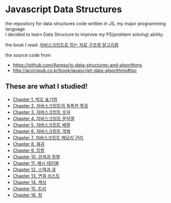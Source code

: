 # Javascript Data Structures

the repository for data structures code written in JS, my major programming language.  
I decided to learn Data Structure to improve my PS(problem solving) ability.

the book I read: [자바스크립트로 하는 자료 구조와 알고리즘](http://acornpub.co.kr/book/javascript-data-algorithms#toc)

the source code from

- https://github.com/Apress/js-data-structures-and-algorithms
- http://acornpub.co.kr/book/javascript-data-algorithms#toc

## These are what I studied!
- [Chapter 1. 빅오 표기법](https://github.com/Sonwanseo/JS-Data-Structure/tree/master/Chapter%201)
- [Chapter 2. 자바스크립트의 독특한 특징](https://github.com/Sonwanseo/JS-Data-Structure/tree/master/Chapter%202)
- [Chapter 3. 자바스크립트 숫자](https://github.com/Sonwanseo/JS-Data-Structure/tree/master/Chapter%203)
- [Chapter 4. 자바스크립트 문자열](https://github.com/Sonwanseo/JS-Data-Structure/tree/master/Chapter%204)
- [Chapter 5. 자바스크립트 배열](https://github.com/Sonwanseo/JS-Data-Structure/tree/master/Chapter%205)
- [Chapter 6. 자바스크립트 객체](https://github.com/Sonwanseo/JS-Data-Structure/tree/master/Chapter%206)
- [Chapter 7. 자바스크립트 메모리 관리](https://github.com/Sonwanseo/JS-Data-Structure/tree/master/Chapter%207)
- [Chapter 8. 재귀](https://github.com/Sonwanseo/JS-Data-Structure/tree/master/Chapter%208)
- [Chapter 9. 집합](https://github.com/Sonwanseo/JS-Data-Structure/tree/master/Chapter%209)
- [Chapter 10. 검색과 정렬](https://github.com/Sonwanseo/JS-Data-Structure/tree/master/Chapter%2010)
- [Chapter 11. 해시 테이블](https://github.com/Sonwanseo/JS-Data-Structure/tree/master/Chapter%2011)
- [Chapter 12. 스택과 큐](https://github.com/Sonwanseo/JS-Data-Structure/tree/master/Chapter%2012)
- [Chapter 13. 연결 리스트](https://github.com/Sonwanseo/JS-Data-Structure/tree/master/Chapter%2013)
- [Chapter 14. 캐싱](https://github.com/Sonwanseo/JS-Data-Structure/tree/master/Chapter%2014)
- [Chapter 15. 트리](https://github.com/Sonwanseo/JS-Data-Structure/tree/master/Chapter%2015)
- [Chapter 16. 힙](https://github.com/Sonwanseo/JS-Data-Structure/tree/master/Chapter%2016)
